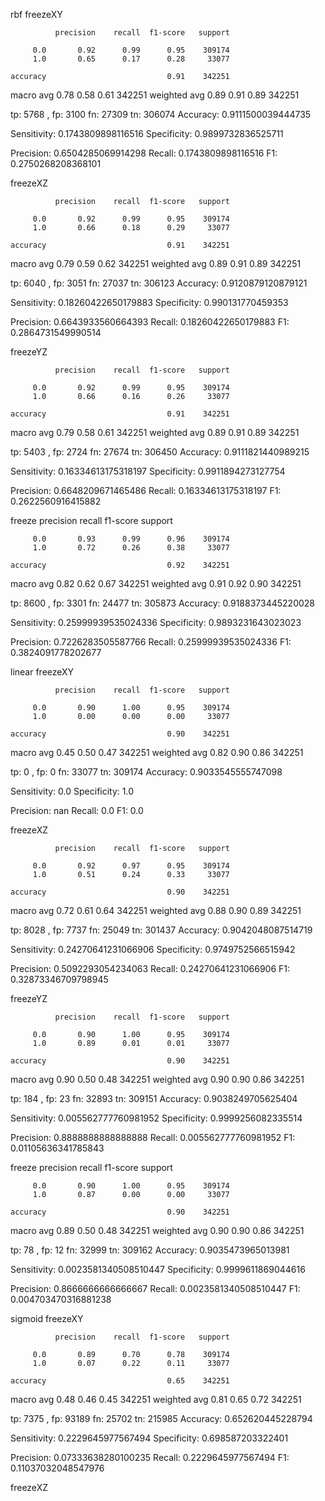 rbf
freezeXY

              precision    recall  f1-score   support

         0.0       0.92      0.99      0.95    309174
         1.0       0.65      0.17      0.28     33077

    accuracy                           0.91    342251
   macro avg       0.78      0.58      0.61    342251
weighted avg       0.89      0.91      0.89    342251



tp:  5768 , fp:  3100 fn:  27309 tn:  306074
Accuracy: 0.9111500039444735

Sensitivity: 0.1743809898116516
Specificity: 0.9899732836525711

Precision: 0.6504285069914298
Recall: 0.1743809898116516
F1: 0.2750268208368101




freezeXZ

              precision    recall  f1-score   support

         0.0       0.92      0.99      0.95    309174
         1.0       0.66      0.18      0.29     33077

    accuracy                           0.91    342251
   macro avg       0.79      0.59      0.62    342251
weighted avg       0.89      0.91      0.89    342251



tp:  6040 , fp:  3051 fn:  27037 tn:  306123
Accuracy: 0.9120879120879121

Sensitivity: 0.18260422650179883
Specificity: 0.990131770459353

Precision: 0.6643933560664393
Recall: 0.18260422650179883
F1: 0.2864731549990514




freezeYZ

              precision    recall  f1-score   support

         0.0       0.92      0.99      0.95    309174
         1.0       0.66      0.16      0.26     33077

    accuracy                           0.91    342251
   macro avg       0.79      0.58      0.61    342251
weighted avg       0.89      0.91      0.89    342251



tp:  5403 , fp:  2724 fn:  27674 tn:  306450
Accuracy: 0.9111821440989215

Sensitivity: 0.16334613175318197
Specificity: 0.9911894273127754

Precision: 0.6648209671465486
Recall: 0.16334613175318197
F1: 0.2622560916415882




freeze
              precision    recall  f1-score   support

         0.0       0.93      0.99      0.96    309174
         1.0       0.72      0.26      0.38     33077

    accuracy                           0.92    342251
   macro avg       0.82      0.62      0.67    342251
weighted avg       0.91      0.92      0.90    342251



tp:  8600 , fp:  3301 fn:  24477 tn:  305873
Accuracy: 0.9188373445220028

Sensitivity: 0.25999939535024336
Specificity: 0.9893231643023023

Precision: 0.7226283505587766
Recall: 0.25999939535024336
F1: 0.3824091778202677




linear
freezeXY

              precision    recall  f1-score   support

         0.0       0.90      1.00      0.95    309174
         1.0       0.00      0.00      0.00     33077

    accuracy                           0.90    342251
   macro avg       0.45      0.50      0.47    342251
weighted avg       0.82      0.90      0.86    342251



tp:  0 , fp:  0 fn:  33077 tn:  309174
Accuracy: 0.9033545555747098

Sensitivity: 0.0
Specificity: 1.0

Precision: nan
Recall: 0.0
F1: 0.0




freezeXZ

              precision    recall  f1-score   support

         0.0       0.92      0.97      0.95    309174
         1.0       0.51      0.24      0.33     33077

    accuracy                           0.90    342251
   macro avg       0.72      0.61      0.64    342251
weighted avg       0.88      0.90      0.89    342251



tp:  8028 , fp:  7737 fn:  25049 tn:  301437
Accuracy: 0.9042048087514719

Sensitivity: 0.24270641231066906
Specificity: 0.9749752566515942

Precision: 0.5092293054234063
Recall: 0.24270641231066906
F1: 0.32873346709798945




freezeYZ

              precision    recall  f1-score   support

         0.0       0.90      1.00      0.95    309174
         1.0       0.89      0.01      0.01     33077

    accuracy                           0.90    342251
   macro avg       0.90      0.50      0.48    342251
weighted avg       0.90      0.90      0.86    342251



tp:  184 , fp:  23 fn:  32893 tn:  309151
Accuracy: 0.9038249705625404

Sensitivity: 0.005562777760981952
Specificity: 0.9999256082335514

Precision: 0.8888888888888888
Recall: 0.005562777760981952
F1: 0.01105636341785843




freeze
              precision    recall  f1-score   support

         0.0       0.90      1.00      0.95    309174
         1.0       0.87      0.00      0.00     33077

    accuracy                           0.90    342251
   macro avg       0.89      0.50      0.48    342251
weighted avg       0.90      0.90      0.86    342251



tp:  78 , fp:  12 fn:  32999 tn:  309162
Accuracy: 0.9035473965013981

Sensitivity: 0.0023581340508510447
Specificity: 0.9999611869044616

Precision: 0.8666666666666667
Recall: 0.0023581340508510447
F1: 0.004703470316881238




sigmoid
freezeXY

              precision    recall  f1-score   support

         0.0       0.89      0.70      0.78    309174
         1.0       0.07      0.22      0.11     33077

    accuracy                           0.65    342251
   macro avg       0.48      0.46      0.45    342251
weighted avg       0.81      0.65      0.72    342251



tp:  7375 , fp:  93189 fn:  25702 tn:  215985
Accuracy: 0.652620445228794

Sensitivity: 0.2229645977567494
Specificity: 0.698587203322401

Precision: 0.07333638280100235
Recall: 0.2229645977567494
F1: 0.11037032048547976




freezeXZ